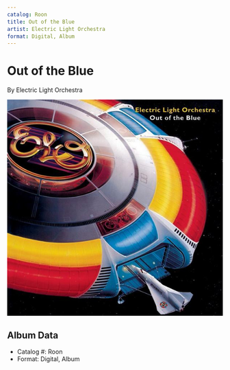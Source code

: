 ```yaml
---
catalog: Roon
title: Out of the Blue
artist: Electric Light Orchestra
format: Digital, Album
---
```


# Out of the Blue

By Electric Light Orchestra

![](../../assets/albumcovers/Electric_Light_Orchestra-Out_of_the_Blue.png)

## Album Data

- Catalog #: Roon
- Format: Digital, Album

